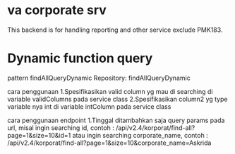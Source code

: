 # va corporate srv
This backend is for handling reporting and other service exclude PMK183.

# Dynamic function query
pattern findAllQueryDynamic Repository: findAllQueryDynamic

cara penggunaan
1.Spesifikasikan valid column yg mau di searching di variable validColumns pada service class
2.Spesifikasikan column2 yg type variable nya int di variable intColumn pada service class

cara penggunaan endpoint
1.Tinggal ditambahkan saja query params pada url, misal ingin searching id, contoh : /api/v2.4/korporat/find-all?page=1&size=10&id=1 atau ingin searching corporate_name, contoh : /api/v2.4/korporat/find-all?page=1&size=10&corporate_name=Askrida
